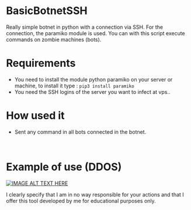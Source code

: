 # BasicBotnetSSH
 Really simple botnet in python with a connection via SSH. For the connection, the paramiko module is used. You can with this script execute commands on zombie machines (bots).

# Requirements
- You need to install the module python paramiko on your server or machine, to install it type : `pip3 install paramiko`
- You need the SSH logins of the server you want to infect at vps..

# How used it
- Sent any command in all bots connected in the botnet.
<img src="https://cdn.discordapp.com/attachments/758355912426782762/828720241206362122/unknown.png" alt="" />
<img src="https://cdn.discordapp.com/attachments/758355912426782762/828720417924972554/unknown.png" alt="" />

# Example of use (DDOS)

[![IMAGE ALT TEXT HERE](https://img.youtube.com/vi/wuyhQ3a4jEo/0.jpg)](https://www.youtube.com/watch?v=wuyhQ3a4jEo)

I clearly specify that I am in no way responsible for your actions and that I offer this tool developed by me for educational purposes only.

